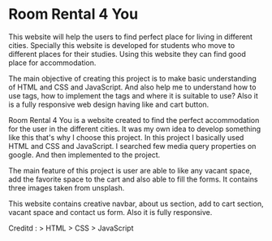 # Room Rental 4 You

This website will help the users to find perfect place for living in different cities. Specially this website is developed for students who move to different places for their 
studies. Using this website they can find good place for accommodation.

The main objective of creating this project is to make basic understanding of HTML and CSS and JavaScript. And also help me to understand  how to use tags, how to implement the tags and where it is suitable to use? Also it is a fully responsive web design having like and cart button.

Room Rental 4 You is a website created to find the perfect accommodation for the user in the different cities. It was my own idea to develop something like this  that's why I choose this project. In this project I basically used HTML and CSS and JavaScript. I searched few media query  properties on google. And then implemented to the project.

The main feature of this project is user are able to like any vacant space, add the favorite space to the cart and also able to fill the forms.  It contains three images taken from unsplash. 

This website contains creative navbar, about us section, add to cart section, vacant space and contact us form. Also it is fully responsive.

Creditd : > HTML  > CSS  > JavaScript


 
